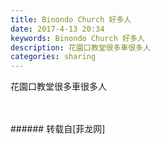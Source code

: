 ```yaml
---
title: Binondo Church 好多人
date: 2017-4-13 20:34
keywords: Binondo Church 好多人
description: 花園口教堂很多車很多人
categories: sharing
---
```

<td class="t_f" id="postmessage_688253">

花園口教堂很多車很多人<br/>
<img alt="" border="0" class="zoom" data-cf-modified-7081697a884afbf178107a3a-="" file="http://www.flw.ph/data/appbyme/upload/image/201704/13/RInv8OR4ZdZI.jpg" id="aimg_u6Yt4" lazyloadthumb="1" onclick="" onmouseover="" src="http://www.flw.ph/data/appbyme/upload/image/201704/13/RInv8OR4ZdZI.jpg"/><br/>
<br/>
<img alt="" border="0" class="zoom" data-cf-modified-7081697a884afbf178107a3a-="" file="http://www.flw.ph/data/appbyme/upload/image/201704/13/IbVxjYf48NnO.jpg" id="aimg_Lei78" lazyloadthumb="1" onclick="" onmouseover="" src="http://www.flw.ph/data/appbyme/upload/image/201704/13/IbVxjYf48NnO.jpg"/><br/>
<br/>
</td>
###### 转载自[菲龙网]